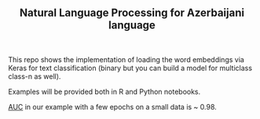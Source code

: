 <center>
  
## Natural Language Processing for Azerbaijani language

</center>

<br>

This repo shows the implementation of loading the word embeddings via Keras for text classification (binary but you can build a model for multiclass class-n as well).

Examples will be provided both in R and Python notebooks.

[AUC](https://en.wikipedia.org/wiki/Receiver_operating_characteristic#Area_under_the_curve) in our example with a few epochs on a small data is ~ 0.98.
